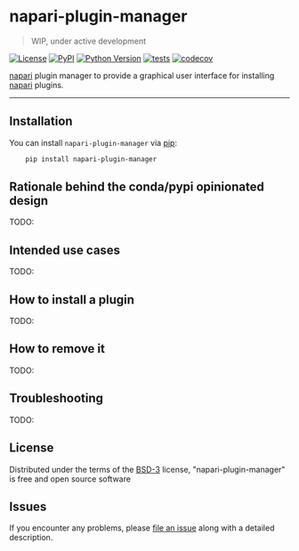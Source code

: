 # napari-plugin-manager

> WIP, under active development

[![License](https://img.shields.io/pypi/l/napari-plugin-manager.svg?color=green)](https://github.com/napari/napari-plugin-manager/raw/main/LICENSE)
[![PyPI](https://img.shields.io/pypi/v/napari-plugin-manager.svg?color=green)](https://pypi.org/project/napari-plugin-manager)
[![Python Version](https://img.shields.io/pypi/pyversions/napari-plugin-manager.svg?color=green)](https://python.org)
[![tests](https://github.com/napari/napari-plugin-manager/workflows/test_and_deploy/badge.svg)](https://github.com/napari/napari-plugin-manager/actions)
[![codecov](https://codecov.io/gh/napari/napari-plugin-manager/branch/main/graph/badge.svg)](https://codecov.io/gh/napari/napari-plugin-manager)

[napari] plugin manager to provide a graphical user interface for installing
[napari] plugins.

----------------------------------

## Installation

You can install `napari-plugin-manager` via [pip]:

```bash
    pip install napari-plugin-manager
```

## Rationale behind the conda/pypi opinionated design

TODO:

## Intended use cases

TODO:

## How to install a plugin

TODO:

## How to remove it

TODO:

## Troubleshooting

TODO:

## License

Distributed under the terms of the [BSD-3] license,
"napari-plugin-manager" is free and open source software

## Issues

If you encounter any problems, please [file an issue] along with a detailed description.

[napari]: https://github.com/napari/napari
[Cookiecutter]: https://github.com/audreyr/cookiecutter
[@napari]: https://github.com/napari
[BSD-3]: http://opensource.org/licenses/BSD-3-Clause
[file an issue]: https://github.com/napari/napari-plugin-manager/issues
[napari]: https://github.com/napari/napari
[tox]: https://tox.readthedocs.io/en/latest/
[pip]: https://pypi.org/project/pip/
[PyPI]: https://pypi.org/
